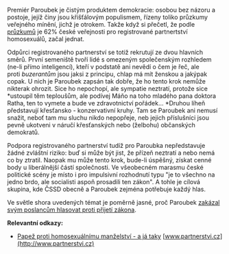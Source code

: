 <!-- dcterms:identifier = riderweblog#219 -->
<!-- dcterms:title = Paroubkova homosexuální šance -->
<!-- dcterms:abstract = Už tu zase máme zákon o registrovaném partnerství. A tentokrát má šanci na úspěch -->
<!-- np9:categoryId = 2 -->
<!-- x4w:category = Lidé a jiná zvěř -->
<!-- np9:authorId = 1 -->
<!-- np9:authorEmail = michal.valasek@altairis.cz -->
<!-- dcterms:creator = Michal Altair Valášek -->
<!-- dcterms:created = 2005-12-15T23:02:23.657+01:00 -->
<!-- dcterms:date = 2005-12-15T23:02:23.657+01:00 -->

Premiér Paroubek je čistým produktem demokracie: osobou bez názoru a postoje, jejíž činy jsou křišťálovým populismem, řízeny toliko průzkumy veřejného mínění, jichž je otrokem. Takže když si přečetl, že podle [průzkumů](http://www.ceskenoviny.cz/vyhledavani/index_view.php?id=159937) je 62% české veřejnosti pro registrované partnertství homosexuálů, začal jednat.

Odpůrci registrovaného partnerství se totiž rekrutují ze dvou hlavních směrů. První semeniště tvoří lidé s omezeným společenským rozhledem (ne-li přímo inteligencí), kteří v podstatě ani nevědí o čem je řeč, ale proti *buzerantům* jsou jaksi z principu, chlap má mít ženskou a jakýpak copak. U nich je Paroubek zapsán tak dobře, že ho tento krok nemůže nikterak ohrozit. Sice ho nepochopí, ale sympatie neztratí, protože sice *ustoupil těm teploušům, ale podívej Máňo na toho mladého pana doktora Ratha, ten to vymete a bude ve zdravotnictví pořádek... *Druhou líheň představují křesťansko - konzervativní kruhy. Tam se Paroubek ani nemusí snažit, neboť tam mu sluchu nikdo nepopřeje, neb jejich příslušníci jsou pevně ukotveni v náručí křesťanských nebo (želbohu) občanských demokratů. 

Podpora registrovaného partnerství tudíž pro Paroubka nepředstavuje žádné zvláštní riziko: buď si může být jist, že přízeň neztratí a nebo nemá co by ztratil. Naopak mu může tento krok, bude-li úspěšný, získat cenné body u liberálnější částí společnosti. Ve všeobecném marasmu české politické scény je místo i pro impulsivní rozhodnutí typu "je to všechno na jedno brdo, ale socialisti aspoň prosadili ten zákon". A tohle je cílová skupina, kde ČSSD obecně a Paroubek zejména potřebuje každý hlas.

Ve světle shora uvedených témat je poměrně jasné, proč Paroubek [zakázal svým poslancům hlasovat proti přijetí zákona](http://zpravy.idnes.cz/domaci.asp?r=domaci&c=A051215_091337_domaci_ton).

**Relevantní odkazy:**

*   [Papež proti homosexuálnímu manželství - a já taky](/entry/article-20030806.aspx#142526) 
[www.partnerstvi.cz](http://www.partnerstvi.cz)